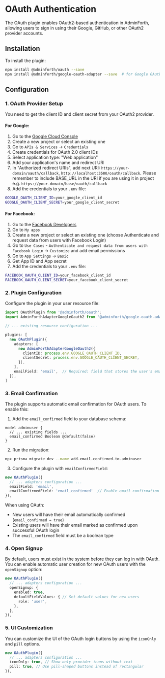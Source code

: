 # OAuth Authentication

The OAuth plugin enables OAuth2-based authentication in AdminForth, allowing users to sign in using their Google, GitHub, or other OAuth2 provider accounts.

## Installation

To install the plugin:

```bash
npm install @adminforth/oauth --save
npm install @adminforth/google-oauth-adapter --save  # for Google OAuth
```

## Configuration

### 1. OAuth Provider Setup

You need to get the client ID and client secret from your OAuth2 provider.

#### For Google:
1. Go to the [Google Cloud Console](https://console.cloud.google.com)
2. Create a new project or select an existing one
3. Go to `APIs & Services` → `Credentials`
4. Create credentials for OAuth 2.0 client IDs
5. Select application type: "Web application"
6. Add your application's name and redirect URI
7. In "Authorized redirect URIs", add next URI: `https://your-domain/oauth/callback`, `http://localhost:3500/oauth/callback`. Please remember to include BASE_URL in the URI if you are using it in project e.g. `https://your-domain/base/oauth/callback` 
8. Add the credentials to your `.env` file:

```bash
GOOGLE_OAUTH_CLIENT_ID=your_google_client_id
GOOGLE_OAUTH_CLIENT_SECRET=your_google_client_secret
```

#### For Facebook:
1. Go to the [Facebook Developers](https://developers.facebook.com/)
2. Go to `My apps`
3. Create a new project or select an existing one (choose Authenticate and request data from users with Facebook Login)
4. Go to `Use Cases` - `Authenticate and request data from users with Facebook Login` -> `Customize` and add email permissions 
5. Go to `App Settings` -> `Basic`
6. Get App ID and App secret
7. Add the credentials to your `.env` file:

```bash
FACEBOOK_OAUTH_CLIENT_ID=your_facebook_client_id
FACEBOOK_OAUTH_CLIENT_SECRET=your_facebook_client_secret
```

### 2. Plugin Configuration

Configure the plugin in your user resource file:

```typescript title="./resources/adminuser.ts"
import OAuthPlugin from '@adminforth/oauth';
import AdminForthAdapterGoogleOauth2 from '@adminforth/google-oauth-adapter';

// ... existing resource configuration ...

plugins: [
  new OAuthPlugin({
    adapters: [
      new AdminForthAdapterGoogleOauth2({
        clientID: process.env.GOOGLE_OAUTH_CLIENT_ID,
        clientSecret: process.env.GOOGLE_OAUTH_CLIENT_SECRET,
      }),
    ],
    emailField: 'email',  // Required: field that stores the user's email
  }),
]
```

### 3. Email Confirmation

The plugin supports automatic email confirmation for OAuth users. To enable this:

1. Add the `email_confirmed` field to your database schema:

```prisma title='./schema.prisma'
model adminuser {
  // ... existing fields ...
  email_confirmed Boolean @default(false)
}
```

2. Run the migration:

```bash
npx prisma migrate dev --name add-email-confirmed-to-adminuser
```

3. Configure the plugin with `emailConfirmedField`:

```typescript title="./resources/adminuser.ts"
new OAuthPlugin({
  // ... adapters configuration ...
  emailField: 'email',
  emailConfirmedField: 'email_confirmed'  // Enable email confirmation tracking
}),
```

When using OAuth:
- New users will have their email automatically confirmed (`email_confirmed = true`)
- Existing users will have their email marked as confirmed upon successful OAuth login
- The `email_confirmed` field must be a boolean type

### 4. Open Signup

By default, users must exist in the system before they can log in with OAuth. You can enable automatic user creation for new OAuth users with the `openSignup` option:

```typescript title="./resources/adminuser.ts"
new OAuthPlugin({
  // ... adapters configuration ...
  openSignup: {
    enabled: true,
    defaultFieldValues: { // Set default values for new users
      role: 'user',
    },
  },
}),
```

### 5. UI Customization

You can customize the UI of the OAuth login buttons by using the `iconOnly` and `pill` options.

```typescript title="./resources/adminuser.ts"
new OAuthPlugin({
  // ... adapters configuration ...
  iconOnly: true, // Show only provider icons without text
  pill: true, // Use pill-shaped buttons instead of rectangular
}),
```




